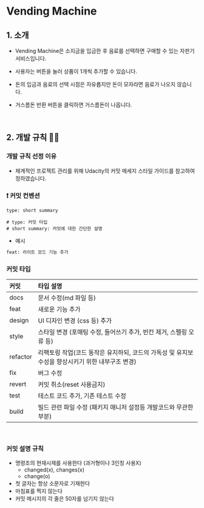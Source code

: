 # Vending Machine

## 1. 소개

- Vending Machine은 소지금을 입금한 후 음료를 선택하면 구매할 수 있는 자판기 서비스입니다.

- 사용자는 버튼을 눌러 상품이 1개씩 추가할 수 있습니다.

- 돈의 입금과 음료의 선택 시점은 자유롭지만 돈이 모자라면 음료가 나오지 않습니다.

- 거스름돈 반환 버튼을 클릭하면 거스름돈이 나옵니다.

<br>

## 2. 개발 규칙 🤙🏻

### 개발 규칙 선정 이유

- 체계적인 프로젝트 관리를 위해 Udacity의 커밋 메세지 스타일 가이드를 참고하여 정하였습니다.

### ❗ 커밋 컨벤션

```plain text
type: short summary

# type: 커밋 타입
# short summary: 커밋에 대한 간단한 설명
```

- 예시

```bash
feat: 라이트 모드 기능 추가
```

### 커밋 타입

| 커밋     | 타입 설명                                                                                        |
| :------- | :----------------------------------------------------------------------------------------------- |
| docs     | 문서 수정(md 파일 등)                                                                            |
| feat     | 새로운 기능 추가                                                                                 |
| design   | UI 디자인 변경 (css 등) 추가                                                                     |
| style    | 스타일 변경 (포매팅 수정, 들어쓰기 추가, 빈칸 제거, 스펠링 오류 등)                              |
| refactor | 리팩토링 작업(코드 동작은 유지하되, 코드의 가독성 및 유지보수성을 향상시키기 위한 내부구조 변경) |
| fix      | 버그 수정                                                                                        |
| revert   | 커밋 취소(reset 사용금지)                                                                        |
| test     | 테스트 코드 추가, 기존 테스트 수정                                                               |
| build    | 빌드 관련 파일 수정 (패키지 매니저 설정등 개발코드와 무관한 부분)                                |

<br>

### 커밋 설명 규칙

- 명령조의 현재시제를 사용한다 (과거형이나 3인칭 사용X)
  - changed(x), changes(x)
  - change(o)
- 첫 글자는 항상 소문자로 기재한다
- 마침표를 찍지 않는다
- 커밋 메시지의 각 줄은 50자를 넘기지 않는다

<br>
